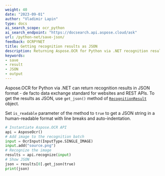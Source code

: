 ```yaml
---
weight: 40
date: "2023-09-01"
author: "Vladimir Lapin"
type: docs
ai_search_scope: ocr_python
ai_search_endpoint: "https://docsearch.api.aspose.cloud/ask"
url: /python-net/save-json/
feedback: OCRPYNET
title: Getting recognition results as JSON
description: Returning Aspose.OCR for Python via .NET recognition results in JSON format.
keywords:
- save
- result
- JSON
- output
---
```


Aspose.OCR for Python via .NET can return recognition results in JSON format - de facto data exchange standard for websites and REST APIs. To get the results as JSON, use `get_json()` method of [`RecognitionResult`](https://reference.aspose.com/ocr/python-net/aspose.ocr/recognitionresult/) object.

Set `is_readable` parameter of the method to `true` to get a JSON string in a human-readable format with line breaks and auto-indentation.

```python
# Instantiate Aspose.OCR API
api = AsposeOcr()
# Add image to the recognition batch
input = OcrInput(InputType.SINGLE_IMAGE)
input.add("source.png")
# Recognize the image
results = api.recognize(input)
# Show JSON
json = results[0].get_json(true)
print(json)
```

